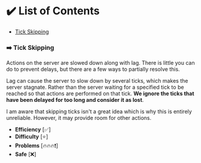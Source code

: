 # ✔️ List of Contents
- [Tick Skipping](#%EF%B8%8F-tick-skipping)

### ➡️ Tick Skipping
Actions on the server are slowed down along with lag. There is little you can do to prevent delays, but there are a few ways to partially resolve this.

Lag can cause the server to slow down by several ticks, which makes the server stagnate. Rather than the server waiting for a specified tick to be reached so that actions are performed on that tick. **We ignore the ticks that have been delayed for too long and consider it as lost**.

I am aware that skipping ticks isn't a great idea which is why this is entirely unreliable. However, it may provide room for other actions. 

- **Efficiency** [✅]
- **Difficulty** [⭐]
- **Problems** [🔥🔥🔥❗]
- **Safe** [❌]